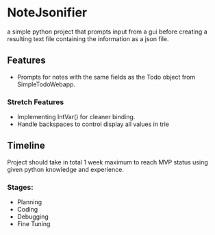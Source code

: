 # NoteJsonifier
a simple python project that prompts input from a gui before creating a resulting text file containing the information 
as a json file.

## Features
* Prompts for notes with the same fields as the Todo object from SimpleTodoWebapp.

### Stretch Features
* Implementing IntVar() for cleaner binding.
* Handle backspaces to control display all values in trie

## Timeline
Project should take in total 1 week maximum to reach MVP status using given python knowledge and experience.
### Stages:
* Planning
* Coding
* Debugging
* Fine Tuning